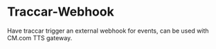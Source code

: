 # Traccar-Webhook
Have traccar trigger an external webhook for events, can be used with CM.com TTS gateway.
